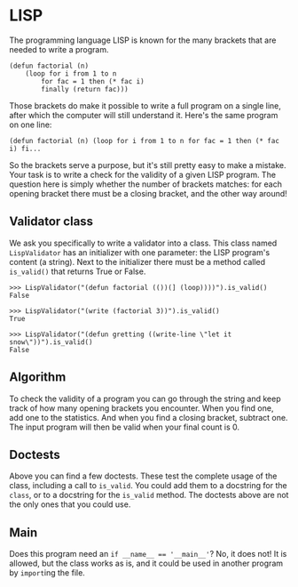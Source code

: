 # LISP

The programming language LISP is known for the many brackets that are needed to write a program.

    (defun factorial (n)
        (loop for i from 1 to n
            for fac = 1 then (* fac i)
            finally (return fac)))

Those brackets do make it possible to write a full program on a single line, after which the computer will still understand it. Here's the same program on one line:

    (defun factorial (n) (loop for i from 1 to n for fac = 1 then (* fac i) fi...

So the brackets serve a purpose, but it's still pretty easy to make a mistake. Your task is to write a check for the validity of a given LISP program. The question here is simply whether the number of brackets matches: for each opening bracket there must be a closing bracket, and the other way around!

## Validator class

We ask you specifically to write a validator into a class. This class named `LispValidator` has an initializer with one parameter: the LISP program's content (a string). Next to the initializer there must be a method called `is_valid()` that returns True or False.

    >>> LispValidator("(defun factorial (())(] (loop))))").is_valid()
    False

    >>> LispValidator("(write (factorial 3))").is_valid()
    True

    >>> LispValidator("(defun gretting ((write-line \"let it snow\"))").is_valid()
    False

## Algorithm

To check the validity of a program you can go through the string and keep track of how many opening brackets you encounter. When you find one, add one to the statistics. And when you find a closing bracket, subtract one. The input program will then be valid when your final count is 0.

## Doctests

Above you can find a few doctests. These test the complete usage of the class, including a call to `is_valid`. You could add them to a docstring for the `class`, or to a docstring for the `is_valid` method. The doctests above are not the only ones that you could use.

## Main

Does this program need an `if __name__ == '__main__'`? No, it does not! It is allowed, but the class works as is, and it could be used in another program by `import`ing the file.
